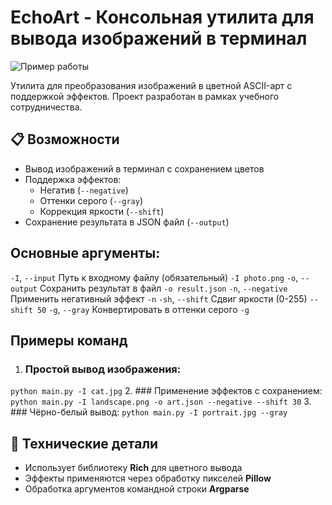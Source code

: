 # EchoArt - Консольная утилита для вывода изображений в терминал

![Пример работы](https://drive.google.com/file/d/12T5x1rYtobkYr_urER2AHeRHt0lo1Imz/view?usp=drive_link)

Утилита для преобразования изображений в цветной ASCII-арт с поддержкой эффектов. Проект разработан в рамках учебного сотрудничества.

## 📋 Возможности

- Вывод изображений в терминал с сохранением цветов
- Поддержка эффектов:
  - Негатив (`--negative`)
  - Оттенки серого (`--gray`)
  - Коррекция яркости (`--shift`)
- Сохранение результата в JSON файл (`--output`)

## Основные аргументы:
`-I`, `--input`	Путь к входному файлу (обязательный)	`-I photo.png`
`-o`, `--output`	Сохранить результат в файл	`-o result.json`
`-n`, `--negative`	Применить негативный эффект	`-n`
`-sh`, `--shift`	Сдвиг яркости (0-255)	`--shift 50`
`-g`, `--gray`	Конвертировать в оттенки серого	`-g`

## Примеры команд
1. ### Простой вывод изображения:
`python main.py -I cat.jpg`
2. ### Применение эффектов с сохранением:
`python main.py -I landscape.png -o art.json --negative --shift 30`
3. ### Чёрно-белый вывод:
`python main.py -I portrait.jpg --gray`

## 🔧 Технические детали
- Использует библиотеку **Rich** для цветного вывода
- Эффекты применяются через обработку пикселей **Pillow**
- Обработка аргументов командной строки **Argparse**
